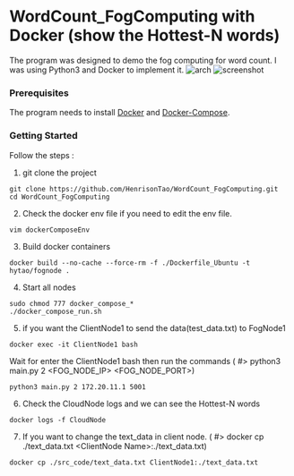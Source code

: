 # WordCount_FogComputing with Docker (show the Hottest-N words)
The program was designed to demo the fog computing for word count. I was using Python3 and Docker to implement it.
![arch](https://user-images.githubusercontent.com/17466501/196716419-670d7343-4a67-411c-8bf5-8162a80b7e46.png)
![screenshot](https://user-images.githubusercontent.com/17466501/196716526-341017d8-22e1-40f4-952e-1d7b715baba4.png)

### Prerequisites
The program needs to install [Docker](https://docs.docker.com/get-docker/) and [Docker-Compose](https://docs.docker.com/compose/).

### Getting Started
Follow the steps :
1. git clone the project
```
git clone https://github.com/HenrisonTao/WordCount_FogComputing.git
cd WordCount_FogComputing
```
2. Check the docker env file if you need to edit the env file.
```
vim dockerComposeEnv
```
3. Build docker containers
```
docker build --no-cache --force-rm -f ./Dockerfile_Ubuntu -t hytao/fognode .
```
4. Start all nodes 
```
sudo chmod 777 docker_compose_*
./docker_compose_run.sh
```
5. if you want the ClientNode1 to send the data(test_data.txt) to FogNode1
```
docker exec -it ClientNode1 bash
```
Wait for enter the ClientNode1 bash then run the commands
( #&gt; python3 main.py 2 &lt;FOG_NODE_IP&gt; &lt;FOG_NODE_PORT&gt;)
```
python3 main.py 2 172.20.11.1 5001
```
6. Check the CloudNode logs and we can see the Hottest-N words 
```
docker logs -f CloudNode 
```
7. If you want to change the text_data in client node.
( #&gt; docker cp ./text_data.txt &lt;ClientNode Name&gt;:./text_data.txt)
```
docker cp ./src_code/text_data.txt ClientNode1:./text_data.txt
```
